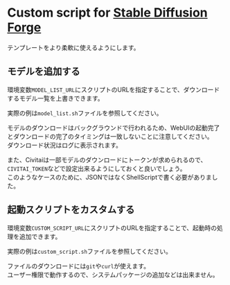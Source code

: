 # Custom script for [Stable Diffusion Forge](https://runpod.io/console/deploy?template=whdfh5h5d4&ref=oxrbnozc)

テンプレートをより柔軟に使えるようにします。

## モデルを追加する

環境変数`MODEL_LIST_URL`にスクリプトのURLを指定することで、ダウンロードするモデル一覧を上書きできます。

実際の例は`model_list.sh`ファイルを参照してください。

モデルのダウンロードはバックグラウンドで行われるため、WebUIの起動完了とダウンロードの完了のタイミングは一致しないことに注意してください。  
ダウンロード状況はログに表示されます。

また、Civitaiは一部モデルのダウンロードにトークンが求められるので、`CIVITAI_TOKEN`などで設定出来るようにしておくと良いでしょう。  
このようなケースのために、JSONではなくShellScriptで書く必要がありました。

## 起動スクリプトをカスタムする

環境変数`CUSTOM_SCRIPT_URL`にスクリプトのURLを指定することで、起動時の処理を追加できます。

実際の例は`custom_script.sh`ファイルを参照してください。

ファイルのダウンロードには`git`や`curl`が使えます。  
ユーザー権限で動作するので、システムパッケージの追加などは出来ません。
